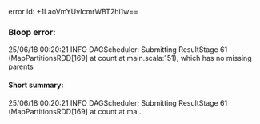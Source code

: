 error id: +1LaoVmYUvIcmrWBT2hi1w==
### Bloop error:

25/06/18 00:20:21 INFO DAGScheduler: Submitting ResultStage 61 (MapPartitionsRDD[169] at count at main.scala:151), which has no missing parents
#### Short summary: 

25/06/18 00:20:21 INFO DAGScheduler: Submitting ResultStage 61 (MapPartitionsRDD[169] at count at ma...